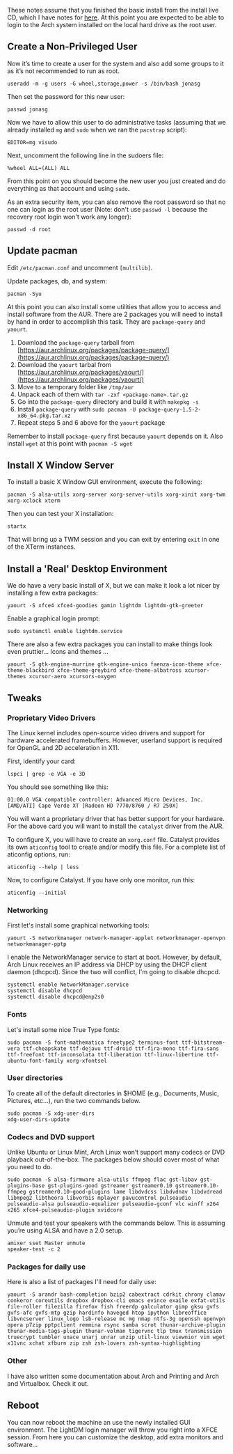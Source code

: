 <!-- title: Arch Linux Post Install Notes -->

These notes assume that you finished the basic install from the install live CD,
which I have notes for [here][id1]. At this point you are expected to be able to
login to the Arch system installed on the local hard drive as the root user.

## Create a Non-Privileged User ##

Now it’s time to create a user for the system and also add some groups to it as
it’s not recommended to run as root.

    useradd -m -g users -G wheel,storage,power -s /bin/bash jonasg

Then set the password for this new user:

    passwd jonasg

Now we have to allow this user to do administrative tasks (assuming that we
already installed `mg` and `sudo` when we ran the `pacstrap` script):

    EDITOR=mg visudo

Next, uncomment the following line in the sudoers file:

    %wheel ALL=(ALL) ALL

From this point on you should become the new user you just created and do
everything as that account and using `sudo`.

As an extra security item, you can also remove the root password so that no one
can login as the root user (Note: don't use `passwd -l` because the recovery
root login won't work any longer):

    passwd -d root

## Update pacman ##

Edit `/etc/pacman.conf` and uncomment `[multilib]`.

Update packages, db, and system:

    pacman -Syu

At this point you can also install some utilities that allow you to access and
install software from the AUR. There are 2 packages you will need to install by
hand in order to accomplish this task. They are `package-query` and `yaourt`.

1. Download the `package-query` tarball from [https://aur.archlinux.org/packages/package-query/](https://aur.archlinux.org/packages/package-query/)
2. Download the `yaourt` tarbal from [https://aur.archlinux.org/packages/yaourt/](https://aur.archlinux.org/packages/yaourt/)
3. Move to a temporary folder like `/tmp/aur`
4. Unpack each of them with `tar -zxf <package-name>.tar.gz`
5. Go into the `package-query` directory and build it with `makepkg -s`
6. Install `package-query` with `sudo pacman -U package-query-1.5-2-x86_64.pkg.tar.xz`
7. Repeat steps 5 and 6 above for the `yaourt` package

Remember to install `package-query` first because `yaourt` depends on it. Also
install `wget` at this point with `pacman -S wget`

## Install X Window Server ##

To install a basic X Window GUI environment, execute the following:

    pacman -S alsa-utils xorg-server xorg-server-utils xorg-xinit xorg-twm xorg-xclock xterm

Then you can test your X installation:

    startx

That will bring up a TWM session and you can exit by entering `exit` in one of
the XTerm instances.

## Install a 'Real' Desktop Environment ##

We do have a very basic install of X, but we can make it look a lot nicer by
installing a few extra packages:

    yaourt -S xfce4 xfce4-goodies gamin lightdm lightdm-gtk-greeter

Enable a graphical login prompt:

    sudo systemctl enable lightdm.service

There are also a few extra packages you can install to make things look even
pruttier... Icons and themes ...

    yaourt -S gtk-engine-murrine gtk-engine-unico faenza-icon-theme xfce-theme-blackbird xfce-theme-greybird xfce-theme-albatross xcursor-themes xcursor-aero xcursors-oxygen


## Tweaks ##

### Proprietary Video Drivers

The Linux kernel includes open-source video drivers and support for hardware
accelerated framebuffers. However, userland support is required for OpenGL and
2D acceleration in X11.

First, identify your card:

    lspci | grep -e VGA -e 3D

You should see something like this:

    01:00.0 VGA compatible controller: Advanced Micro Devices, Inc. [AMD/ATI] Cape Verde XT [Radeon HD 7770/8760 / R7 250X]

You will want a proprietary driver that has better support for your
hardware. For the above card you will want to install the `catalyst` driver from
the AUR.

To configure X, you will have to create an `xorg.conf` file. Catalyst provides
its own `aticonfig` tool to create and/or modify this file. For a complete list
of aticonfig options, run:

    aticonfig --help | less

Now, to configure Catalyst. If you have only one monitor, run this:

    aticonfig --initial

### Networking

First let's install some graphical networking tools:

    yaourt -S networkmanager network-manager-applet networkmanager-openvpn networkmanager-pptp

I enable the NetworkManager service to start at boot. However, by default, Arch
Linux receives an IP address via DHCP by using the DHCP client daemon
(dhcpcd). Since the two will conflict, I'm going to disable dhcpcd.

    systemctl enable NetworkManager.service
    systemctl disable dhcpcd
    systemctl disable dhcpcd@enp2s0

### Fonts

Let's install some nice True Type fonts:

    sudo pacman -S font-mathematica freetype2 terminus-font ttf-bitstream-vera ttf-cheapskate ttf-dejavu ttf-droid ttf-fira-mono ttf-fira-sans ttf-freefont ttf-inconsolata ttf-liberation ttf-linux-libertine ttf-ubuntu-font-family xorg-xfontsel

### User directories

To create all of the default directories in $HOME (e.g., Documents, Music,
Pictures, etc...), run the two commands below.

    sudo pacman -S xdg-user-dirs
    xdg-user-dirs-update

### Codecs and DVD support

Unlike Ubuntu or Linux Mint, Arch Linux won’t support many codecs or DVD
playback out-of-the-box. The packages below should cover most of what you need
to do.

    sudo pacman -S alsa-firmware alsa-utils ffmpeg flac gst-libav gst-plugins-base gst-plugins-good gstreamer gstreamer0.10 gstreamer0.10-ffmpeg gstreamer0.10-good-plugins lame libdvdcss libdvdnav libdvdread libmpeg2 libtheora libvorbis mplayer pavucontrol pulseaudio pulseaudio-alsa pulseaudio-equalizer pulseaudio-gconf vlc winff x264 x265 xfce4-pulseaudio-plugin xvidcore

Unmute and test your speakers with the commands below. This is assuming you’re
using ALSA and have a 2.0 setup.

    amixer sset Master unmute
    speaker-test -c 2

### Packages for daily use

Here is also a list of packages I'll need for daily use:

    yaourt -S arandr bash-completion bzip2 cabextract cdrkit chrony clamav conkeror coreutils dropbox dropbox-cli emacs evince exaile exfat-utils file-roller filezilla firefox fish freerdp galculator gimp gksu gvfs gvfs-afc gvfs-mtp gzip hardinfo haveged htop ipython libreoffice libvncserver linux_logo lsb-release mc mg nmap ntfs-3g openssh openvpn opera p7zip pptpclient remmina rsync samba scrot thunar-archive-plugin thunar-media-tags-plugin thunar-volman tigervnc tlp tmux transmission truecrypt tumbler unace unarj unrar unzip util-linux viewnior vim wget x11vnc xchat xfburn zip zsh zsh-lovers zsh-syntax-highlighting


### Other

I have also written some documentation about Arch and Printing and Arch and
Virtualbox. Check it out.


## Reboot ##

You can now reboot the machine an use the newly installed GUI environment. The
LightDM login manager will throw you right into a XFCE session. From here you can
customize the desktop, add extra monitors and software...


[id1]: ArchInstallNotes.html "Personal Arch Installation Notes"
